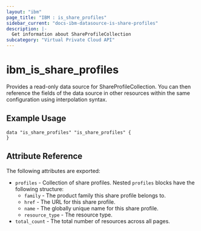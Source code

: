 ```yaml
---
layout: "ibm"
page_title: "IBM : is_share_profiles"
sidebar_current: "docs-ibm-datasource-is-share-profiles"
description: |-
  Get information about ShareProfileCollection
subcategory: "Virtual Private Cloud API"
---
```


# ibm\_is_share_profiles

Provides a read-only data source for ShareProfileCollection. You can then reference the fields of the data source in other resources within the same configuration using interpolation syntax.

## Example Usage

```hcl
data "is_share_profiles" "is_share_profiles" {
}
```

## Attribute Reference

The following attributes are exported:

* `profiles` - Collection of share profiles. Nested `profiles` blocks have the following structure:
	* `family` - The product family this share profile belongs to.
	* `href` - The URL for this share profile.
	* `name` - The globally unique name for this share profile.
	* `resource_type` - The resource type.
* `total_count` - The total number of resources across all pages.

